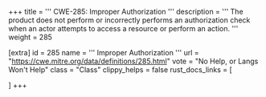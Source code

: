 +++
title = '''
CWE-285: Improper Authorization
'''
description	= '''
The product does not perform or incorrectly performs an authorization check when an actor attempts to access a resource or perform an action.
'''
weight = 285

[extra]
id = 285
name = '''
Improper Authorization
'''
url = "https://cwe.mitre.org/data/definitions/285.html"
vote = "No Help, or Langs Won't Help"
class = "Class"
clippy_helps = false
rust_docs_links = [
	
]
+++

